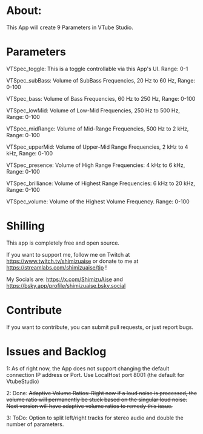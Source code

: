 # About: 
This App will create 9 Parameters in VTube Studio.

# Parameters

VTSpec_toggle: This is a toggle controllable via this App's UI. Range: 0-1

VTSpec_subBass: Volume of SubBass Frequencies, 20 Hz to 60 Hz, Range: 0-100

VTSpec_bass: Volume of Bass Frequencies, 60 Hz to 250 Hz, Range: 0-100

VTSpec_lowMid: Volume of Low-Mid Frequencies, 250 Hz to 500 Hz, Range: 0-100

VTSpec_midRange: Volume of Mid-Range Frequencies, 500 Hz to 2 kHz, Range: 0-100

VTSpec_upperMid: Volume of Upper-Mid Range Frequencies, 2 kHz to 4 kHz, Range: 0-100

VTSpec_presence: Volume of High Range Frequencies: 4 kHz to 6 kHz, Range: 0-100

VTSpec_brilliance: Volume of Highest Range Frequencies:	6 kHz to 20 kHz, Range: 0-100

VTSpec_volume: Volume of the Highest Volume Frequency. Range: 0-100

# Shilling

This app is completely free and open source. 

If you want to support me, follow me on Twitch at https://www.twitch.tv/shimizuaise or donate to me at https://streamlabs.com/shimizuaise/tip !

My Socials are: https://x.com/ShimizuAise and https://bsky.app/profile/shimizuaise.bsky.social 

# Contribute

If you want to contribute, you can submit pull requests, or just report bugs.

# Issues and Backlog

1: As of right now, the App does not support changing the default connection IP address or Port. Use LocalHost port 8001 (the default for VtubeStudio)

2: Done: ~~Adaptive Volume Ratios: Right now if a loud noise is processed, the volume ratio will permanently be stuck based on the singular loud noise. Next version will have adaptive volume ratios to remedy this issue.~~

3: ToDo: Option to split left/right tracks for stereo audio and double the number of parameters.
